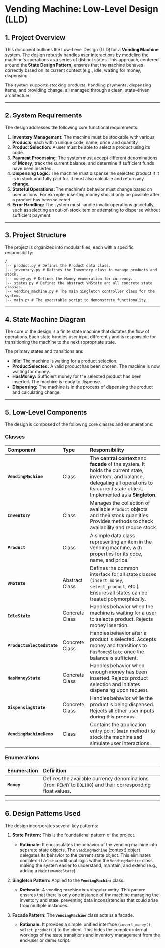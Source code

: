 # Vending Machine: Low-Level Design (LLD)

## 1. Project Overview

This document outlines the Low-Level Design (LLD) for a **Vending Machine** system. The design robustly handles user interactions by modeling the machine's operations as a series of distinct states. This approach, centered around the **State Design Pattern**, ensures that the machine behaves correctly based on its current context (e.g., idle, waiting for money, dispensing).

The system supports stocking products, handling payments, dispensing items, and providing change, all managed through a clean, state-driven architecture.

---

## 2. System Requirements

The design addresses the following core functional requirements:

1.  **Inventory Management:** The machine must be stockable with various **Products**, each with a unique code, name, price, and quantity.
2.  **Product Selection:** A user must be able to select a product using its code.
3.  **Payment Processing:** The system must accept different denominations of **Money**, track the current balance, and determine if sufficient funds have been inserted.
4.  **Dispensing Logic:** The machine must dispense the selected product if it is in stock and fully paid for. It must also calculate and return any **change**.
5.  **Stateful Operations:** The machine's behavior must change based on user actions. For example, inserting money should only be possible after a product has been selected.
6.  **Error Handling:** The system must handle invalid operations gracefully, such as selecting an out-of-stock item or attempting to dispense without sufficient payment.

---

## 3. Project Structure

The project is organized into modular files, each with a specific responsibility:

```
/
|-- product.py # Defines the Product data class.
|-- inventory.py # Defines the Inventory class to manage products and stock.
|-- money.py # Defines the Money enumeration for currency.
|-- states.py # Defines the abstract VMState and all concrete state classes.
|-- vending_machine.py # The main Singleton controller class for the system.
|-- main.py # The executable script to demonstrate functionality.
```

---

## 4. State Machine Diagram

The core of the design is a finite state machine that dictates the flow of operations. Each state handles user input differently and is responsible for transitioning the machine to the next appropriate state.

The primary states and transitions are:

- **Idle:** The machine is waiting for a product selection.
- **ProductSelected:** A valid product has been chosen. The machine is now waiting for money.
- **HasMoney:** Sufficient money for the selected product has been inserted. The machine is ready to dispense.
- **Dispensing:** The machine is in the process of dispensing the product and calculating change.

---

## 5. Low-Level Components

The design is composed of the following core classes and enumerations:

### Classes

| Component                  | Type           | Responsibility                                                                                                                                                                                   |
| :------------------------- | :------------- | :----------------------------------------------------------------------------------------------------------------------------------------------------------------------------------------------- |
| **`VendingMachine`**       | Class          | The **central context** and **facade** of the system. It holds the current state, inventory, and balance, delegating all operations to its current state object. Implemented as a **Singleton**. |
| **`Inventory`**            | Class          | Manages the collection of available `Product` objects and their stock quantities. Provides methods to check availability and reduce stock.                                                       |
| **`Product`**              | Class          | A simple data class representing an item in the vending machine, with properties for its code, name, and price.                                                                                  |
| **`VMState`**              | Abstract Class | Defines the common interface for all state classes (`insert_money`, `select_product`, etc.). Ensures all states can be treated polymorphically.                                                  |
| **`IdleState`**            | Concrete Class | Handles behavior when the machine is waiting for a user to select a product. Rejects money insertion.                                                                                            |
| **`ProductSelectedState`** | Concrete Class | Handles behavior after a product is selected. Accepts money and transitions to `HasMoneyState` once the balance is sufficient.                                                                   |
| **`HasMoneyState`**        | Concrete Class | Handles behavior when enough money has been inserted. Rejects product selection and initiates dispensing upon request.                                                                           |
| **`DispensingState`**      | Concrete Class | Handles behavior while the product is being dispensed. Rejects all other user inputs during this process.                                                                                        |
| **`VendingMachineDemo`**   | Class          | Contains the application entry point (`main` method) to stock the machine and simulate user interactions.                                                                                        |

### Enumerations

| Enumeration | Definition                                                                                                    |
| :---------- | :------------------------------------------------------------------------------------------------------------ |
| **`Money`** | Defines the available currency denominations (from `PENNY` to `DOL100`) and their corresponding float values. |

---

## 6. Design Patterns Used

The design incorporates several key patterns:

1.  **State Pattern:** This is the foundational pattern of the project.

    - **Rationale:** It encapsulates the behavior of the vending machine into separate state objects. The `VendingMachine` (context) object delegates its behavior to the current state object. This eliminates complex `if/else` conditional logic within the `VendingMachine` class, making the system easier to understand, maintain, and extend (e.g., adding a `MaintenanceState`).

2.  **Singleton Pattern:** Applied to the **`VendingMachine`** class.

    - **Rationale:** A vending machine is a singular entity. This pattern ensures that there is only one instance of the machine managing the inventory and state, preventing data inconsistencies that could arise from multiple instances.

3.  **Facade Pattern:** The **`VendingMachine`** class acts as a facade.
    - **Rationale:** It provides a simple, unified interface (`insert_money()`, `select_product()`) to the client. This hides the complex internal workings of the state transitions and inventory management from the end-user or demo script.
